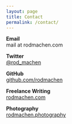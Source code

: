 ```yaml
---
layout: page
title: Contact
permalink: /contact/
---
```

<style>
	.post	p {
		text-align: center;
		font-size: 1.75em;
	}
</style>

**Email** <br>
mail at rodmachen.com

**Twitter** <br>
<a href="twitter.com/rod_machen">@rod_machen</a>

**GitHub** <br>
<a href="github.com/rodmachen">github.com/rodmachen</a>

**Freelance Writing** <br>
<a href="rodmachen.com">rodmachen.com</a>

**Photography** <br>
<a href="rodmachen.photography">rodmachen.photography</a>





